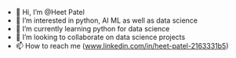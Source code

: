 - 👋 Hi, I’m @Heet Patel
- 👀 I’m interested in python, AI ML as well as data science
- 🌱 I’m currently learning python for data science
- 💞️ I’m looking to collaborate on data science projects
- 📫 How to reach me (www.linkedin.com/in/heet-patel-2163331b5)

<!---
heet2/heet2 is a ✨ special ✨ repository because its `README.md` (this file) appears on your GitHub profile.
You can click the Preview link to take a look at your changes.
--->

